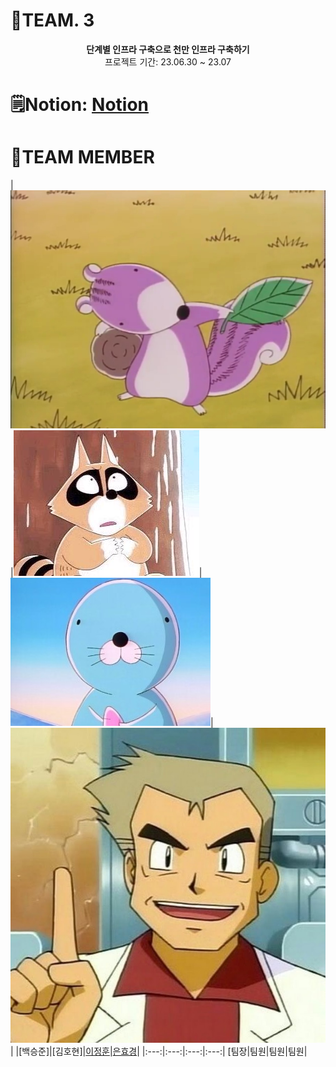 # 🦖TEAM. 3
<div align="center">
<b>단계별 인프라 구축으로 천만 인프라 구축하기</b><br>
 프로젝트 기간: 23.06.30 ~ 23.07
</div>

# 🗒️Notion: [Notion](https://www.notion.so/81db5e3e62be49478e21616d141780a7?v=f314271f88124867956f929affc952a7&pvs=4)
# 🦖TEAM MEMBER

|![백승준](./img/porori.jpg)|![김호현](./img/neoburi.jpg)|![이정훈](./img/bono.jpeg)|![은효경](./img/drO.jpg)|
|[백승준]|[김호현]|[이정훈](https://github.com/gugucone999)|[은효경](https://github.com/MintBANG)|
|:---:|:---:|:---:|:---:|
[팀장|팀원|팀원|팀원|

